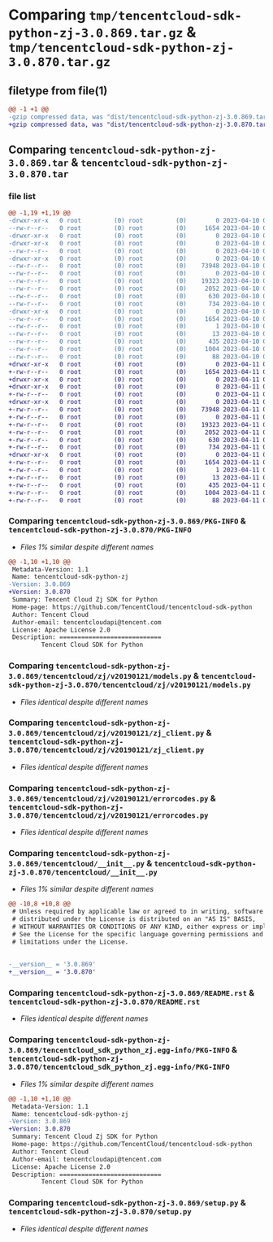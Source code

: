 # Comparing `tmp/tencentcloud-sdk-python-zj-3.0.869.tar.gz` & `tmp/tencentcloud-sdk-python-zj-3.0.870.tar.gz`

## filetype from file(1)

```diff
@@ -1 +1 @@
-gzip compressed data, was "dist/tencentcloud-sdk-python-zj-3.0.869.tar", last modified: Mon Apr 10 03:19:25 2023, max compression
+gzip compressed data, was "dist/tencentcloud-sdk-python-zj-3.0.870.tar", last modified: Tue Apr 11 04:05:22 2023, max compression
```

## Comparing `tencentcloud-sdk-python-zj-3.0.869.tar` & `tencentcloud-sdk-python-zj-3.0.870.tar`

### file list

```diff
@@ -1,19 +1,19 @@
-drwxr-xr-x   0 root         (0) root         (0)        0 2023-04-10 03:19:25.000000 tencentcloud-sdk-python-zj-3.0.869/
--rw-r--r--   0 root         (0) root         (0)     1654 2023-04-10 03:19:25.000000 tencentcloud-sdk-python-zj-3.0.869/PKG-INFO
-drwxr-xr-x   0 root         (0) root         (0)        0 2023-04-10 03:19:25.000000 tencentcloud-sdk-python-zj-3.0.869/tencentcloud/
-drwxr-xr-x   0 root         (0) root         (0)        0 2023-04-10 03:19:25.000000 tencentcloud-sdk-python-zj-3.0.869/tencentcloud/zj/
--rw-r--r--   0 root         (0) root         (0)        0 2023-04-10 03:19:25.000000 tencentcloud-sdk-python-zj-3.0.869/tencentcloud/zj/__init__.py
-drwxr-xr-x   0 root         (0) root         (0)        0 2023-04-10 03:19:25.000000 tencentcloud-sdk-python-zj-3.0.869/tencentcloud/zj/v20190121/
--rw-r--r--   0 root         (0) root         (0)    73948 2023-04-10 03:19:25.000000 tencentcloud-sdk-python-zj-3.0.869/tencentcloud/zj/v20190121/models.py
--rw-r--r--   0 root         (0) root         (0)        0 2023-04-10 03:19:25.000000 tencentcloud-sdk-python-zj-3.0.869/tencentcloud/zj/v20190121/__init__.py
--rw-r--r--   0 root         (0) root         (0)    19323 2023-04-10 03:19:25.000000 tencentcloud-sdk-python-zj-3.0.869/tencentcloud/zj/v20190121/zj_client.py
--rw-r--r--   0 root         (0) root         (0)     2052 2023-04-10 03:19:25.000000 tencentcloud-sdk-python-zj-3.0.869/tencentcloud/zj/v20190121/errorcodes.py
--rw-r--r--   0 root         (0) root         (0)      630 2023-04-10 03:19:25.000000 tencentcloud-sdk-python-zj-3.0.869/tencentcloud/__init__.py
--rw-r--r--   0 root         (0) root         (0)      734 2023-04-10 03:19:25.000000 tencentcloud-sdk-python-zj-3.0.869/README.rst
-drwxr-xr-x   0 root         (0) root         (0)        0 2023-04-10 03:19:25.000000 tencentcloud-sdk-python-zj-3.0.869/tencentcloud_sdk_python_zj.egg-info/
--rw-r--r--   0 root         (0) root         (0)     1654 2023-04-10 03:19:25.000000 tencentcloud-sdk-python-zj-3.0.869/tencentcloud_sdk_python_zj.egg-info/PKG-INFO
--rw-r--r--   0 root         (0) root         (0)        1 2023-04-10 03:19:25.000000 tencentcloud-sdk-python-zj-3.0.869/tencentcloud_sdk_python_zj.egg-info/dependency_links.txt
--rw-r--r--   0 root         (0) root         (0)       13 2023-04-10 03:19:25.000000 tencentcloud-sdk-python-zj-3.0.869/tencentcloud_sdk_python_zj.egg-info/top_level.txt
--rw-r--r--   0 root         (0) root         (0)      435 2023-04-10 03:19:25.000000 tencentcloud-sdk-python-zj-3.0.869/tencentcloud_sdk_python_zj.egg-info/SOURCES.txt
--rw-r--r--   0 root         (0) root         (0)     1004 2023-04-10 03:19:25.000000 tencentcloud-sdk-python-zj-3.0.869/setup.py
--rw-r--r--   0 root         (0) root         (0)       88 2023-04-10 03:19:25.000000 tencentcloud-sdk-python-zj-3.0.869/setup.cfg
+drwxr-xr-x   0 root         (0) root         (0)        0 2023-04-11 04:05:22.000000 tencentcloud-sdk-python-zj-3.0.870/
+-rw-r--r--   0 root         (0) root         (0)     1654 2023-04-11 04:05:22.000000 tencentcloud-sdk-python-zj-3.0.870/PKG-INFO
+drwxr-xr-x   0 root         (0) root         (0)        0 2023-04-11 04:05:22.000000 tencentcloud-sdk-python-zj-3.0.870/tencentcloud/
+drwxr-xr-x   0 root         (0) root         (0)        0 2023-04-11 04:05:22.000000 tencentcloud-sdk-python-zj-3.0.870/tencentcloud/zj/
+-rw-r--r--   0 root         (0) root         (0)        0 2023-04-11 04:05:22.000000 tencentcloud-sdk-python-zj-3.0.870/tencentcloud/zj/__init__.py
+drwxr-xr-x   0 root         (0) root         (0)        0 2023-04-11 04:05:22.000000 tencentcloud-sdk-python-zj-3.0.870/tencentcloud/zj/v20190121/
+-rw-r--r--   0 root         (0) root         (0)    73948 2023-04-11 04:05:22.000000 tencentcloud-sdk-python-zj-3.0.870/tencentcloud/zj/v20190121/models.py
+-rw-r--r--   0 root         (0) root         (0)        0 2023-04-11 04:05:22.000000 tencentcloud-sdk-python-zj-3.0.870/tencentcloud/zj/v20190121/__init__.py
+-rw-r--r--   0 root         (0) root         (0)    19323 2023-04-11 04:05:22.000000 tencentcloud-sdk-python-zj-3.0.870/tencentcloud/zj/v20190121/zj_client.py
+-rw-r--r--   0 root         (0) root         (0)     2052 2023-04-11 04:05:22.000000 tencentcloud-sdk-python-zj-3.0.870/tencentcloud/zj/v20190121/errorcodes.py
+-rw-r--r--   0 root         (0) root         (0)      630 2023-04-11 04:05:22.000000 tencentcloud-sdk-python-zj-3.0.870/tencentcloud/__init__.py
+-rw-r--r--   0 root         (0) root         (0)      734 2023-04-11 04:05:22.000000 tencentcloud-sdk-python-zj-3.0.870/README.rst
+drwxr-xr-x   0 root         (0) root         (0)        0 2023-04-11 04:05:22.000000 tencentcloud-sdk-python-zj-3.0.870/tencentcloud_sdk_python_zj.egg-info/
+-rw-r--r--   0 root         (0) root         (0)     1654 2023-04-11 04:05:22.000000 tencentcloud-sdk-python-zj-3.0.870/tencentcloud_sdk_python_zj.egg-info/PKG-INFO
+-rw-r--r--   0 root         (0) root         (0)        1 2023-04-11 04:05:22.000000 tencentcloud-sdk-python-zj-3.0.870/tencentcloud_sdk_python_zj.egg-info/dependency_links.txt
+-rw-r--r--   0 root         (0) root         (0)       13 2023-04-11 04:05:22.000000 tencentcloud-sdk-python-zj-3.0.870/tencentcloud_sdk_python_zj.egg-info/top_level.txt
+-rw-r--r--   0 root         (0) root         (0)      435 2023-04-11 04:05:22.000000 tencentcloud-sdk-python-zj-3.0.870/tencentcloud_sdk_python_zj.egg-info/SOURCES.txt
+-rw-r--r--   0 root         (0) root         (0)     1004 2023-04-11 04:05:22.000000 tencentcloud-sdk-python-zj-3.0.870/setup.py
+-rw-r--r--   0 root         (0) root         (0)       88 2023-04-11 04:05:22.000000 tencentcloud-sdk-python-zj-3.0.870/setup.cfg
```

### Comparing `tencentcloud-sdk-python-zj-3.0.869/PKG-INFO` & `tencentcloud-sdk-python-zj-3.0.870/PKG-INFO`

 * *Files 1% similar despite different names*

```diff
@@ -1,10 +1,10 @@
 Metadata-Version: 1.1
 Name: tencentcloud-sdk-python-zj
-Version: 3.0.869
+Version: 3.0.870
 Summary: Tencent Cloud Zj SDK for Python
 Home-page: https://github.com/TencentCloud/tencentcloud-sdk-python
 Author: Tencent Cloud
 Author-email: tencentcloudapi@tencent.com
 License: Apache License 2.0
 Description: ============================
         Tencent Cloud SDK for Python
```

### Comparing `tencentcloud-sdk-python-zj-3.0.869/tencentcloud/zj/v20190121/models.py` & `tencentcloud-sdk-python-zj-3.0.870/tencentcloud/zj/v20190121/models.py`

 * *Files identical despite different names*

### Comparing `tencentcloud-sdk-python-zj-3.0.869/tencentcloud/zj/v20190121/zj_client.py` & `tencentcloud-sdk-python-zj-3.0.870/tencentcloud/zj/v20190121/zj_client.py`

 * *Files identical despite different names*

### Comparing `tencentcloud-sdk-python-zj-3.0.869/tencentcloud/zj/v20190121/errorcodes.py` & `tencentcloud-sdk-python-zj-3.0.870/tencentcloud/zj/v20190121/errorcodes.py`

 * *Files identical despite different names*

### Comparing `tencentcloud-sdk-python-zj-3.0.869/tencentcloud/__init__.py` & `tencentcloud-sdk-python-zj-3.0.870/tencentcloud/__init__.py`

 * *Files 1% similar despite different names*

```diff
@@ -10,8 +10,8 @@
 # Unless required by applicable law or agreed to in writing, software
 # distributed under the License is distributed on an "AS IS" BASIS,
 # WITHOUT WARRANTIES OR CONDITIONS OF ANY KIND, either express or implied.
 # See the License for the specific language governing permissions and
 # limitations under the License.
 
 
-__version__ = '3.0.869'
+__version__ = '3.0.870'
```

### Comparing `tencentcloud-sdk-python-zj-3.0.869/README.rst` & `tencentcloud-sdk-python-zj-3.0.870/README.rst`

 * *Files identical despite different names*

### Comparing `tencentcloud-sdk-python-zj-3.0.869/tencentcloud_sdk_python_zj.egg-info/PKG-INFO` & `tencentcloud-sdk-python-zj-3.0.870/tencentcloud_sdk_python_zj.egg-info/PKG-INFO`

 * *Files 1% similar despite different names*

```diff
@@ -1,10 +1,10 @@
 Metadata-Version: 1.1
 Name: tencentcloud-sdk-python-zj
-Version: 3.0.869
+Version: 3.0.870
 Summary: Tencent Cloud Zj SDK for Python
 Home-page: https://github.com/TencentCloud/tencentcloud-sdk-python
 Author: Tencent Cloud
 Author-email: tencentcloudapi@tencent.com
 License: Apache License 2.0
 Description: ============================
         Tencent Cloud SDK for Python
```

### Comparing `tencentcloud-sdk-python-zj-3.0.869/setup.py` & `tencentcloud-sdk-python-zj-3.0.870/setup.py`

 * *Files identical despite different names*

